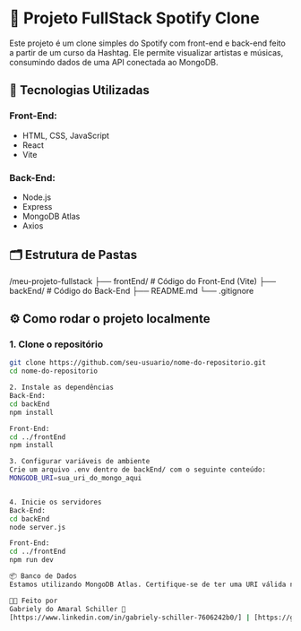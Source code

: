 # 🎵 Projeto FullStack Spotify Clone 

Este projeto é um clone simples do Spotify com front-end e back-end feito a partir de um curso da Hashtag. Ele permite visualizar artistas e músicas, consumindo dados de uma API conectada ao MongoDB.

## 🚀 Tecnologias Utilizadas

### Front-End:
- HTML, CSS, JavaScript
- React
- Vite

### Back-End:
- Node.js
- Express
- MongoDB Atlas
- Axios

## 🗂 Estrutura de Pastas
/meu-projeto-fullstack 
├── frontEnd/ # Código do Front-End (Vite)
├── backEnd/ # Código do Back-End 
├── README.md 
└── .gitignore


## ⚙️ Como rodar o projeto localmente

### 1. Clone o repositório

```bash
git clone https://github.com/seu-usuario/nome-do-repositorio.git
cd nome-do-repositorio

2. Instale as dependências
Back-End:
cd backEnd
npm install

Front-End:
cd ../frontEnd
npm install

3. Configurar variáveis de ambiente
Crie um arquivo .env dentro de backEnd/ com o seguinte conteúdo:
MONGODB_URI=sua_uri_do_mongo_aqui


4. Inicie os servidores
Back-End:
cd backEnd
node server.js

Front-End:
cd ../frontEnd
npm run dev

📦 Banco de Dados
Estamos utilizando MongoDB Atlas. Certifique-se de ter uma URI válida no .env para conectar corretamente ao banco.

👩‍💻 Feito por
Gabriely do Amaral Schiller 💙
[https://www.linkedin.com/in/gabriely-schiller-7606242b0/] | [https://gabrielyschiller.github.io/meu-portifolio-oficial/]
